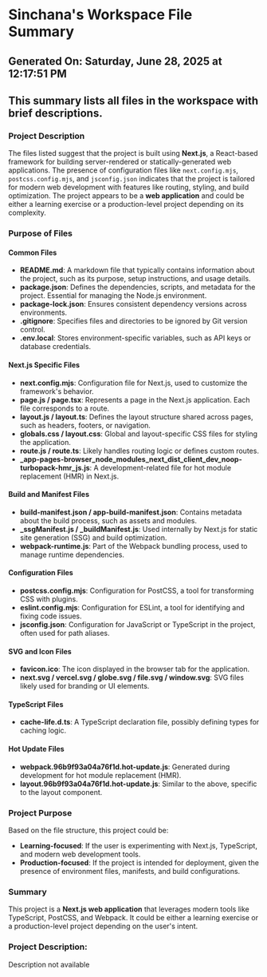 # Sinchana's Workspace File Summary
## Generated On: Saturday, June 28, 2025 at 12:17:51 PM
This summary lists all files in the workspace with brief descriptions.
---
### Project Description
The files listed suggest that the project is built using **Next.js**, a React-based framework for building server-rendered or statically-generated web applications. The presence of configuration files like `next.config.mjs`, `postcss.config.mjs`, and `jsconfig.json` indicates that the project is tailored for modern web development with features like routing, styling, and build optimization. The project appears to be a **web application** and could be either a learning exercise or a production-level project depending on its complexity.

### Purpose of Files

#### Common Files
- **README.md**: A markdown file that typically contains information about the project, such as its purpose, setup instructions, and usage details.
- **package.json**: Defines the dependencies, scripts, and metadata for the project. Essential for managing the Node.js environment.
- **package-lock.json**: Ensures consistent dependency versions across environments.
- **.gitignore**: Specifies files and directories to be ignored by Git version control.
- **.env.local**: Stores environment-specific variables, such as API keys or database credentials.

#### Next.js Specific Files
- **next.config.mjs**: Configuration file for Next.js, used to customize the framework's behavior.
- **page.js / page.tsx**: Represents a page in the Next.js application. Each file corresponds to a route.
- **layout.js / layout.ts**: Defines the layout structure shared across pages, such as headers, footers, or navigation.
- **globals.css / layout.css**: Global and layout-specific CSS files for styling the application.
- **route.js / route.ts**: Likely handles routing logic or defines custom routes.
- **_app-pages-browser_node_modules_next_dist_client_dev_noop-turbopack-hmr_js.js**: A development-related file for hot module replacement (HMR) in Next.js.

#### Build and Manifest Files
- **build-manifest.json / app-build-manifest.json**: Contains metadata about the build process, such as assets and modules.
- **_ssgManifest.js / _buildManifest.js**: Used internally by Next.js for static site generation (SSG) and build optimization.
- **webpack-runtime.js**: Part of the Webpack bundling process, used to manage runtime dependencies.

#### Configuration Files
- **postcss.config.mjs**: Configuration for PostCSS, a tool for transforming CSS with plugins.
- **eslint.config.mjs**: Configuration for ESLint, a tool for identifying and fixing code issues.
- **jsconfig.json**: Configuration for JavaScript or TypeScript in the project, often used for path aliases.

#### SVG and Icon Files
- **favicon.ico**: The icon displayed in the browser tab for the application.
- **next.svg / vercel.svg / globe.svg / file.svg / window.svg**: SVG files likely used for branding or UI elements.

#### TypeScript Files
- **cache-life.d.ts**: A TypeScript declaration file, possibly defining types for caching logic.

#### Hot Update Files
- **webpack.96b9f93a04a76f1d.hot-update.js**: Generated during development for hot module replacement (HMR).
- **layout.96b9f93a04a76f1d.hot-update.js**: Similar to the above, specific to the layout component.

### Project Purpose
Based on the file structure, this project could be:
- **Learning-focused**: If the user is experimenting with Next.js, TypeScript, and modern web development tools.
- **Production-focused**: If the project is intended for deployment, given the presence of environment files, manifests, and build configurations.

### Summary
This project is a **Next.js web application** that leverages modern tools like TypeScript, PostCSS, and Webpack. It could be either a learning exercise or a production-level project depending on the user's intent. 
### Project Description:
 Description not available
